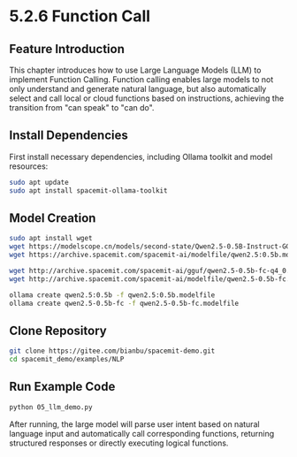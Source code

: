 # 5.2.6 Function Call

## Feature Introduction

This chapter introduces how to use Large Language Models (LLM) to implement Function Calling. Function calling enables large models to not only understand and generate natural language, but also automatically select and call local or cloud functions based on instructions, achieving the transition from "can speak" to "can do".

## Install Dependencies

First install necessary dependencies, including Ollama toolkit and model resources:

```bash
sudo apt update
sudo apt install spacemit-ollama-toolkit
```

## Model Creation

```bash
sudo apt install wget
wget https://modelscope.cn/models/second-state/Qwen2.5-0.5B-Instruct-GGUF/resolve/master/Qwen2.5-0.5B-Instruct-Q4_0.gguf -P ./
wget https://archive.spacemit.com/spacemit-ai/modelfile/qwen2.5:0.5b.modelfile -P ./

wget http://archive.spacemit.com/spacemit-ai/gguf/qwen2.5-0.5b-fc-q4_0.gguf -P ./
wget http://archive.spacemit.com/spacemit-ai/modelfile/qwen2.5-0.5b-fc.modelfile -P ./
```

```bash
ollama create qwen2.5:0.5b -f qwen2.5:0.5b.modelfile
ollama create qwen2.5-0.5b-fc -f qwen2.5-0.5b-fc.modelfile
``` 

## Clone Repository

```bash
git clone https://gitee.com/bianbu/spacemit-demo.git
cd spacemit_demo/examples/NLP
```

## Run Example Code

```bash
python 05_llm_demo.py
```

After running, the large model will parse user intent based on natural language input and automatically call corresponding functions, returning structured responses or directly executing logical functions.